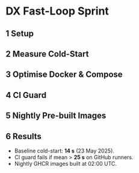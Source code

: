 <!-- SPDX-License-Identifier: CC-BY-4.0 -->
# DX Fast-Loop Sprint

## 1 Setup

## 2 Measure Cold-Start

## 3 Optimise Docker & Compose

## 4 CI Guard

## 5 Nightly Pre-built Images

## 6 Results

* Baseline cold-start: **14 s** (23 May 2025).
* CI guard fails if mean > **25 s** on GitHub runners.
* Nightly GHCR images built at 02:00 UTC.
